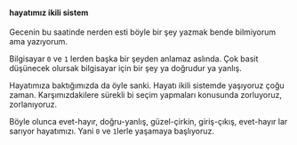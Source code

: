 #### hayatımız ikili sistem

Gecenin bu saatinde nerden esti böyle bir şey yazmak bende bilmiyorum ama yazıyorum. 

Bilgisayar `0` ve `1` lerden başka bir şeyden anlamaz aslında. Çok basit düşünecek olursak bilgisayar için bir şey ya doğrudur ya yanlış.

Hayatımıza baktığımızda da öyle sanki. Hayatı ikili sistemde yaşıyoruz çoğu zaman. Karşımızdakilere sürekli bi seçim yapmaları konusunda zorluyoruz, zorlanıyoruz. 

Böyle olunca evet-hayır, doğru-yanlış, güzel-çirkin, giriş-çıkış, evet-hayır lar sarıyor hayatımızı. Yani `0` ve `1`lerle yaşamaya başlıyoruz. 


